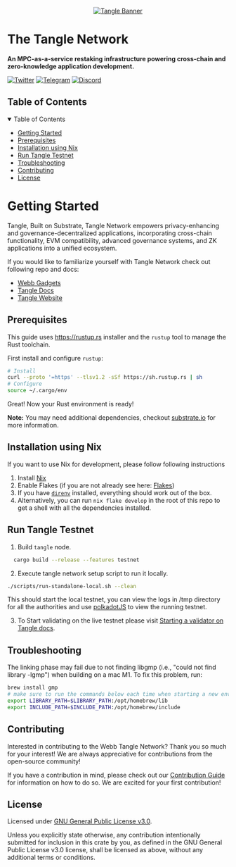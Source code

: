 <div align="center">
<a href="https://www.tangle.tools/">
    
![Tangle Banner](https://raw.githubusercontent.com/webb-tools/tangle/678b7ea2f23976e091a1c84b8f9fc8361218073e/assets/Tangle%20Banner%201.jpg)
  </a>
  </div>
<h1 align="left"> The Tangle Network </h1>
<p align="left">
    <strong>An MPC-as-a-service restaking infrastructure powering cross-chain and zero-knowledge application development. </strong>
</p>

<div align="left" >

[![Twitter](https://img.shields.io/twitter/follow/webbprotocol.svg?style=flat-square&label=Twitter&color=1DA1F2)](https://twitter.com/intent/user?screen_name=tangle_network)
[![Telegram](https://img.shields.io/badge/Telegram-gray?logo=telegram)](https://t.me/webbprotocol)
[![Discord](https://img.shields.io/discord/833784453251596298.svg?style=flat-square&label=Discord&logo=discord)](https://discord.gg/cv8EfJu3Tn)

</div>

<!-- TABLE OF CONTENTS -->
<h2 id="table-of-contents"> Table of Contents</h2>

<details open="open">
  <summary>Table of Contents</summary>
  <ul>
    <li><a href="#start"> Getting Started</a></li>
    <li><a href="#prerequisites">Prerequisites</a></li>
    <li><a href="#nix">Installation using Nix</a></li>
    <li><a href="#testnet">Run Tangle Testnet</a></li>
    <li><a href="#troubleshooting">Troubleshooting</a></li>
    <li><a href="#contribute">Contributing</a></li>
    <li><a href="#license">License</a></li>
  </ul>  
</details>

<h1 id="start"> Getting Started </h1>

Tangle, Built on Substrate, Tangle Network empowers privacy-enhancing and governance-decentralized applications, incorporating cross-chain functionality, EVM compatibility, advanced governance systems, and ZK applications into a unified ecosystem.

If you would like to familiarize yourself with Tangle Network check out following repo and docs:

- [Webb Gadgets](https://github.com/webb-tools/gadgets)
- [Tangle Docs](https://docs.tangle.tools/docs)
- [Tangle Website](https://tangle.tools/)

<h2 id="prerequisites"> Prerequisites</h2>

This guide uses <https://rustup.rs> installer and the `rustup` tool to manage the Rust toolchain.

First install and configure `rustup`:

```bash
# Install
curl --proto '=https' --tlsv1.2 -sSf https://sh.rustup.rs | sh
# Configure
source ~/.cargo/env
```

Great! Now your Rust environment is ready!

**Note:** You may need additional dependencies, checkout [substrate.io](https://docs.substrate.io/v3/getting-started/installation) for more information.

<h2 id="nix"> Installation using Nix </h2>
If you want to use Nix for development, please follow following instructions

1. Install [Nix](https://nixos.org/download.html)
2. Enable Flakes (if you are not already see here: [Flakes](https://nixos.wiki/wiki/Flakes))
3. If you have [`direnv`](https://github.com/nix-community/nix-direnv#installation) installed, everything should work out of the box.
4. Alternatively, you can run `nix flake develop` in the root of this repo to get a shell with all the dependencies installed.

<h2 id="testnet"> Run Tangle Testnet </h2>

1. Build `tangle` node.

```bash
  cargo build --release --features testnet
```

2. Execute tangle network setup script to run it locally.

```bash
./scripts/run-standalone-local.sh --clean
```

This should start the local testnet, you can view the logs in /tmp directory for all the authorities and use [polkadotJS](https://polkadot.js.org/apps/#/explorer) to view the running testnet.

3. To Start validating on the live testnet please visit [Starting a validator on Tangle docs](https://docs.tangle.tools/docs/node/validator/requirements).

<h2 id="troubleshooting"> Troubleshooting </h2>

The linking phase may fail due to not finding libgmp (i.e., "could not find library -lgmp") when building on a mac M1. To fix this problem, run:

```bash
brew install gmp
# make sure to run the commands below each time when starting a new env, or, append them to .zshrc
export LIBRARY_PATH=$LIBRARY_PATH:/opt/homebrew/lib
export INCLUDE_PATH=$INCLUDE_PATH:/opt/homebrew/include
```

<h2 id="contribute"> Contributing </h2>

Interested in contributing to the Webb Tangle Network? Thank you so much for your interest! We are always appreciative for contributions from the open-source community!

If you have a contribution in mind, please check out our [Contribution Guide](./.github/CONTRIBUTING.md) for information on how to do so. We are excited for your first contribution!

<h2 id="license"> License </h2>

Licensed under <a href="LICENSE">GNU General Public License v3.0</a>.

Unless you explicitly state otherwise, any contribution intentionally submitted for inclusion in this crate by you, as defined in the GNU General Public License v3.0 license, shall be licensed as above, without any additional terms or conditions.

